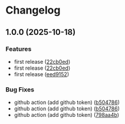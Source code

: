 # Changelog

## 1.0.0 (2025-10-18)


### Features

* first release ([22cb0ed](https://github.com/badele/godown/commit/22cb0ed0a1c1bc4650327818ee47a9296e9832c9))
* first release ([22cb0ed](https://github.com/badele/godown/commit/22cb0ed0a1c1bc4650327818ee47a9296e9832c9))
* first release ([eed9152](https://github.com/badele/godown/commit/eed91528ee7848f582981d18b576e1c2226347c0))


### Bug Fixes

* github action (add github token) ([b504786](https://github.com/badele/godown/commit/b504786e2014a31ec2295a1361b12061b4043ead))
* github action (add github token) ([b504786](https://github.com/badele/godown/commit/b504786e2014a31ec2295a1361b12061b4043ead))
* github action (add github token) ([798aa4b](https://github.com/badele/godown/commit/798aa4b58e2de26c70b851dca3ce0697c8dd360f))
